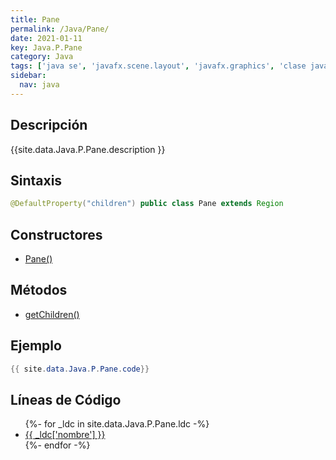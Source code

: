 ```yaml
---
title: Pane
permalink: /Java/Pane/
date: 2021-01-11
key: Java.P.Pane
category: Java
tags: ['java se', 'javafx.scene.layout', 'javafx.graphics', 'clase java', 'JavaFX 2.0']
sidebar: 
  nav: java
---
```


## Descripción
{{site.data.Java.P.Pane.description }}

## Sintaxis
~~~java
@DefaultProperty("children") public class Pane extends Region
~~~

## Constructores
* [Pane()](/Java/Pane/Pane/)

## Métodos
* [getChildren()](/Java/Pane/getChildren/)

## Ejemplo
~~~java
{{ site.data.Java.P.Pane.code}}
~~~

## Líneas de Código
<ul>
{%- for _ldc in site.data.Java.P.Pane.ldc -%}
   <li>
       <a href="{{_ldc['url'] }}">{{ _ldc['nombre'] }}</a>
   </li>
{%- endfor -%}
</ul>
